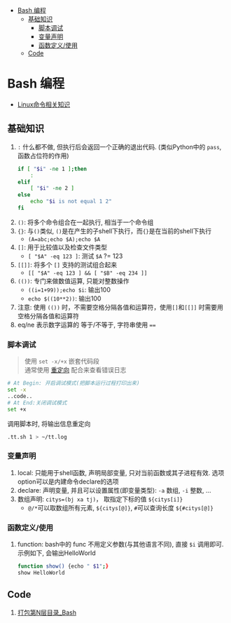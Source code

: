 <!-- TOC -->

- [Bash 编程](#bash-编程)
    - [基础知识](#基础知识)
        - [脚本调试](#脚本调试)
        - [变量声明](#变量声明)
        - [函数定义/使用](#函数定义使用)
    - [Code](#code)

<!-- /TOC -->

# Bash 编程

- [Linux命令相关知识](/README.md#Linux)

## 基础知识
1. `:` 什么都不做, 但执行后会返回一个正确的退出代码. (类似Python中的 `pass`, 函数占位符的作用)
    ```Bash
    if [ "$i" -ne 1 ];then
        :
    elif
        [ "$i" -ne 2 ]
    else
        echo "$i is not equal 1 2"
    fi
    ```
1. `()`: 将多个命令组合在一起执行, 相当于一个命令组
1. `{}`: 与`()`类似, `()`是在产生的子shell下执行，而`{}`是在当前的shell下执行
    - `(A=abc;echo $A);echo $A`
1. `[]`: 用于比较值以及检查文件类型
    - `[ "$A" -eq 123 ]`: 测试 `$A` ?= 123
1. `[[]]`: 将多个 `[]` 支持的测试组合起来
    - `[[ "$A" -eq 123 ] && [ "$B" -eq 234 ]]`
1. `(())`: 专门来做数值运算, 只能对整数操作
    - `((i=1+99));echo $i`: 输出100
    - `echo $((10**2))`: 输出100
1. 注意: 使用 `(())` 时，不需要空格分隔各值和运算符，使用`[]`和`[[]]` 时需要用空格分隔各值和运算符
2. eq/ne 表示数字运算的 等于/不等于, 字符串使用 `==`
    
### 脚本调试
> 使用 `set -x/+x` 嵌套代码段  
> 通常使用 [重定向](/OS/Linux/summary.md#重定向) 配合来查看错误日志

```Bash
# At Begin: 开启调试模式(把脚本运行过程打印出来)
set -x
..code..
# At End:关闭调试模式
set +x
```
调用脚本时, 将输出信息重定向
```Bash
.tt.sh 1 > ~/tt.log
```

### 变量声明
1. local: 只能用于shell函数, 声明局部变量, 只对当前函数或其子进程有效. 选项option可以是内建命令declare的选项
2. declare: 声明变量, 并且可以设置属性(即变量类型): `-a` 数组, `-i` 整数, ...
3. 数组声明: `citys=(bj xa tj)`， 取指定下标的值 `${citys[i]}`
    - `@/*`可以取数组所有元素, `${citys[@]}`, `#`可以查询长度 `${#citys[@]}`

### 函数定义/使用
1. function: bash中的 func 不用定义参数(与其他语言不同), 直接 `$i` 调用即可. 示例如下, 会输出HelloWorld
    ```Bash
    function show() {echo " $1";}
    show HelloWorld
    ```
    
## Code
1. [打包第N层目录_Bash](/Lib/ZipNLevelFile_Bash.md)